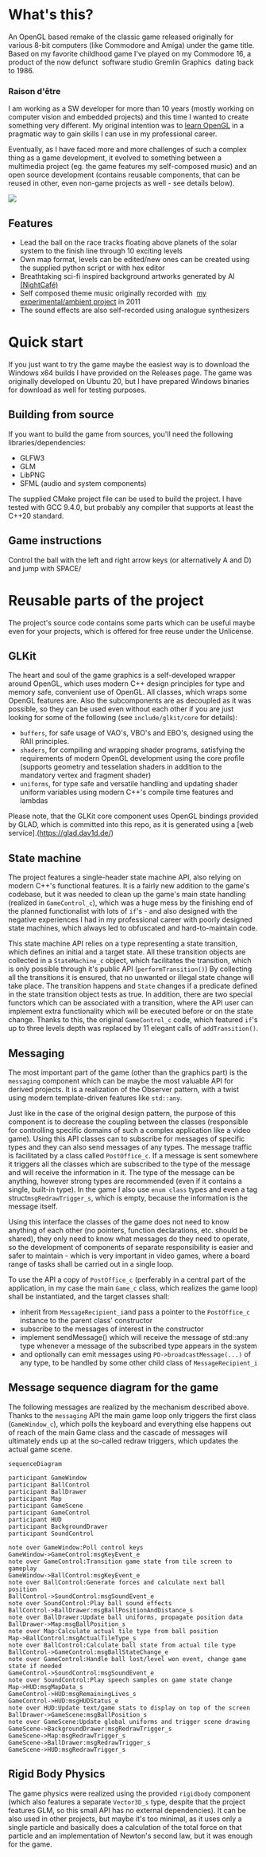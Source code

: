 


# What's this?
An OpenGL based remake of the classic game released originally for various 8-bit computers (like Commodore and Amiga) under the game title. Based on my favorite childhood game I've played on my Commodore 16, a product of the now defunct  software studio Gremlin Graphics  dating back to 1986.

### Raison d'être
I am working as a SW developer for more than 10 years (mostly working on computer vision and embedded projects) and this time I wanted to create something very different. My original intention was to [learn OpenGL](https://learnopengl.com/) in a pragmatic way to gain skills I can use in my professional career. 

Eventually, as I have faced more and more challenges of such a complex thing as a game development, it evolved to something between a multimedia project (eg. the game features my self-composed music) and an open source development (contains reusable components, that can be reused in other, even non-game projects as well - see details below).

![](https://raw.githubusercontent.com/abprogramming/TrailBlazeR/c2e5161fb7e33e2ed5aaf81179e3b422979430cf/doc/screenshot.png)

## Features
* Lead the ball on the race tracks floating above planets of the solar system to the finish line through 10 exciting levels
* Own map format, levels can be edited/new ones can be created using the supplied python script or with hex editor
* Breathtaking sci-fi inspired background artworks generated by AI [(NightCafé)](https://creator.nightcafe.studio/studio)
* Self composed theme music originally recorded with  [my experimental/ambient project](https://thetruemorkskog.bandcamp.com/music) in 2011
* The sound effects are also self-recorded using analogue synthesizers

# Quick start
If you just want to try the game maybe the easiest way is to download the Windows x64 builds I have provided on the Releases page. The game was originally developed on Ubuntu 20, but I have prepared Windows binaries for download as well for testing purposes.

## Building from source
If you want to build the game from sources, you'll need the following libraries/dependencies:
* GLFW3
* GLM
* LibPNG
* SFML (audio and system components)

The supplied CMake project file can be used to build the project. I have tested with GCC 9.4.0, but probably any compiler that supports at least the C++20 standard.

## Game instructions
Control the ball with the left and right arrow keys (or alternatively A and D) and jump with SPACE/

# Reusable parts of the project
The project's source code contains some parts which can be useful maybe even for your projects, which is offered for free reuse under the Unlicense.

## GLKit
The heart and soul of the game graphics is a self-developed wrapper around OpenGL, which uses modern C++ design principles for type and memory safe, convenient use of OpenGL. All classes, which wraps some OpenGL features are. Also the subcomponents are as decoupled as it was possible, so they can be used even without each other if you are just looking for some of the following (see `include/glkit/core` for details):
* `buffers`, for safe usage of VAO's, VBO's and EBO's, designed using the RAII principles. 
* `shaders`, for compiling and wrapping shader programs, satisfying the requirements of modern OpenGL development using the core profile (supports geometry and tesselation shaders in addition to the mandatory vertex and fragment shader)
* `uniforms`, for type safe and versatile handling and updating shader uniform variables using modern C++'s compile time features and lambdas

Please note, that the GLKit core component uses OpenGL bindings provided by GLAD, which is committed into this repo, as it is generated using a [web service].(https://glad.dav1d.de/)

## State machine

The project features a single-header state machine API, also relying on modern C++'s functional features. It is a fairly new addition to the game's codebase, but it was needed to clean up the game's main state handling (realized in `GameControl_c`), which was a huge mess by the finishing end of the planned functionalist with lots of `if`'s - and also designed with the negative experiences I had in my professional career with poorly designed state machines, which always led to obfuscated and hard-to-maintain code.

This state machine API relies on a type representing a state transition, which defines an initial and a target state. All these transition objects are collected in a `StateMachine_c` object, which facilitates the transition, which is only possible through it's public API (`performTransition()`) By collecting all the transitions it is ensured, that no unwanted or illegal state change will take place. The transition happens and `State` changes if a predicate defined in the state transition object tests as true. In addition, there are two special functors which can be associated with a transition, where the API user can implement extra functionality which will be executed before or on the state change. Thanks to this, the original `GameControl_c` code, which featured `if`'s up to three levels depth was replaced by 11 elegant calls of `addTransition()`.

## Messaging
The most important part of the game (other than the graphics part) is the `messaging` component which can be maybe the most valuable API for derived projects. It is a realization of the Observer pattern, with a twist using modern template-driven features like `std::any`.

Just like in the case of the original design pattern, the purpose of this component is to decrease the coupling between the classes (responsible for controlling specific domains of such a complex application like a video game). Using this API classes can to subscribe for messages of specific types and they can also send messages of any types. The message traffic is facilitated by a class called `PostOffice_c`. If a message is sent somewhere it triggers all the classes which are subscribed to the type of the message and will receive the information in it. The type of the message can be anything, however strong types are recommended (even if it contains a single, built-in type). In the game I also use `enum class` types and even a tag struct`msgRedrawTrigger_s`, which is empty, because the information is the message itself.

Using this interface the classes of the game does not need to know anything of each other (no pointers, function declarations, etc. should be shared), they only need to know what messages do they need to operate, so the development of components of separate responsibility is easier and safer to maintain - which is very important in video games, where a board range of tasks shall be carried out in a single loop.

To use the API a copy of `PostOffice_c` (perferably in a central part of the application, in my case the main `Game_c` class, which realizes the game loop) shall be instantiated, and the target classes shall:
* inherit from `MessageRecipient_i`and pass a pointer to the `PostOffice_c` instance to the parent class' constructor
* subscribe to the messages of interest in the constructor
* implement sendMessage() which will receive the message of std::any type whenever a message of the subscribed type appears in the system
* and optionally can emit messages using `PO->broadcastMessage(...)` of any type, to be handled by some other child class of `MessageRecipient_i`

## Message sequence diagram for the game
The following messages are realized by the mechanism described above. Thanks to the `messaging` API the main game loop only triggers the first class (`GameWindow_c`), which polls the keyboard and everything else happens out of reach of the main Game class and the cascade of messages will ultimately ends up at the so-called redraw triggers, which updates the actual game scene.

```mermaid
sequenceDiagram

participant GameWindow
participant BallControl
participant BallDrawer
participant Map
participant GameScene
participant GameControl
participant HUD
participant BackgroundDrawer
participant SoundControl

note over GameWindow:Poll control keys
GameWindow->GameControl:msgKeyEvent_e
note over GameControl:Transition game state from tile screen to gameplay
GameWindow->BallControl:msgKeyEvent_e
note over BallControl:Generate forces and calculate next ball position 
BallControl->SoundControl:msgSoundEvent_e
note over SoundControl:Play ball sound effects 
BallControl->BallDrawer:msgBallPositionAndDistance_s
note over BallDrawer:Update ball uniforms, propagate position data
BallDrawer->Map:msgBallPosition_s
note over Map:Calculate actual tile type from ball position
Map->BallControl:msgActualTileType_s
note over BallControl:Calculate ball state from actual tile type
BallControl->GameControl:msgBallStateChange_e
note over GameControl:Handle ball lost/level won event, change game state if needed
GameControl->SoundControl:msgSoundEvent_e
note over SoundControl:Play speech samples on game state change
Map->HUD:msgMapData_s
GameControl->HUD:msgRemainingLives_s
GameControl->HUD:msgHUDStatus_e
note over HUD:Update text/game stats to display on top of the screen
BallDrawer->GameScene:msgBallPosition_s
note over GameScene:Update global uniforms and trigger scene drawing
GameScene->BackgroundDrawer:msgRedrawTrigger_s
GameScene->Map:msgRedrawTrigger_s
GameScene->BallDrawer:msgRedrawTrigger_s
GameScene->HUD:msgRedrawTrigger_s
```

## Rigid Body Physics
The game physics were realized using the provided `rigidbody` component (which also features a separate `Vector3D_s` type, despite that the project features GLM, so this small API has no external dependencies). It can be also used in other projects, but maybe it's too minimal, as it uses only a single particle and basically does a calculation of the total force on that particle and an implementation of Newton's second law, but it was enough for the game. 
